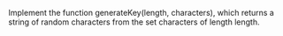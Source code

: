 Implement the function generateKey(length, characters), 
which returns a string of random characters from the set characters of length length.
